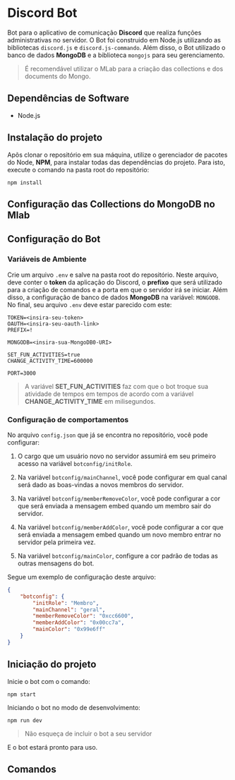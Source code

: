 # Discord Bot

Bot para o aplicativo de comunicação **Discord** que realiza funções administrativas no servidor. O Bot foi construido em Node.js utilizando as bibliotecas `discord.js` e `discord.js-commando`. Além disso, o Bot utilizado o banco de dados **MongoDB** e a biblioteca `mongojs` para seu gerenciamento. 

> É recomendável utilizar o MLab para a criação das collections e dos documents do Mongo.

## Dependências de Software

- Node.js

## Instalação do projeto

Apõs clonar o repositório em sua máquina, utilize o gerenciador de pacotes do Node, **NPM**, para instalar todas das dependências do projeto. Para isto, execute o comando na pasta root do repositório:
```
npm install
```

## Configuração das Collections do MongoDB no Mlab

## Configuração do Bot

### Variáveis de Ambiente

Crie um arquivo `.env` e salve na pasta root do repositório. Neste arquivo, deve conter o **token** da aplicação do Discord, o **prefixo** que será utilizado para a criação de comandos e a porta em que o servidor irá se iniciar. Além disso, a configuração de banco de dados **MongoDB** na variável: `MONGODB`. No final, seu arquivo `.env` deve estar parecido com este:
```
TOKEN=<insira-seu-token>
OAUTH=<insira-seu-oauth-link>
PREFIX=!

MONGODB=<insira-sua-MongoDB0-URI>

SET_FUN_ACTIVITIES=true
CHANGE_ACTIVITY_TIME=600000

PORT=3000
```

> A variável **SET_FUN_ACTIVITIES** faz com que o bot troque sua atividade de tempos em tempos de acordo com a variável **CHANGE_ACTIVITY_TIME** em milisegundos.

### Configuração de comportamentos

No arquivo `config.json` que já se encontra no repositório, você pode configurar:

1. O cargo que um usuário novo no servidor assumirá em seu primeiro acesso na variável `botconfig/initRole`.

2. Na variável `botconfig/mainChannel`, você pode configurar em qual canal será dado as boas-vindas a novos membros do servidor.

3. Na variável `botconfig/memberRemoveColor`, você pode configurar a cor que será enviada a mensagem embed quando um membro sair do servidor.

4. Na variável `botconfig/memberAddColor`, você pode configurar a cor que será enviada a mensagem embed quando um novo membro entrar no servidor pela primeira vez.

5. Na variável `botconfig/mainColor`, configure a cor padrão de todas as outras mensagens do bot.

Segue um exemplo de configuração deste arquivo:
```json
{
    "botconfig": {
        "initRole": "Membro",
        "mainChannel": "geral",
        "memberRemoveColor": "0xcc6600",
        "memberAddColor": "0x00cc7a",
        "mainColor": "0x99e6ff"
    }
}
```

## Iniciação do projeto

Inicie o bot com o comando:
```
npm start
```

Iniciando o bot no modo de desenvolvimento:
```
npm run dev
```

> Não esqueça de incluir o bot a seu servidor

E o bot estará pronto para uso.

## Comandos

